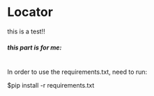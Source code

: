# Locator

this is a test!!
##### this part is for me:
#

In order to use the requirements.txt, need to run:

$pip install -r requirements.txt



